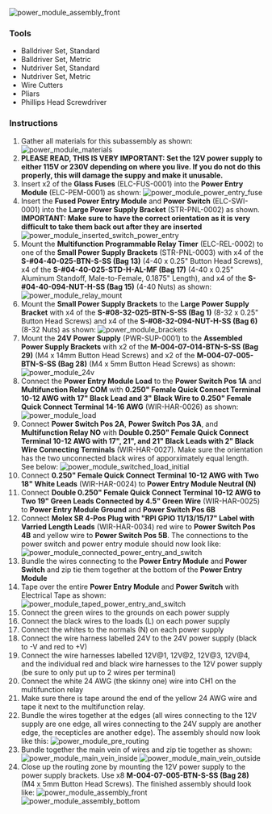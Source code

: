 ![power_module_assembly_front](Photos/power_module_assembly_front.jpg)

### Tools
 - Balldriver Set, Standard
 - Balldriver Set, Metric
 - Nutdriver Set, Standard
 - Nutdriver Set, Metric
 - Wire Cutters
 - Pliars
 - Phillips Head Screwdriver

### Instructions
 1. Gather all materials for this subassembly as shown: ![power_module_materials](Photos/power_module_materials.jpg)
 2. **PLEASE READ, THIS IS VERY IMPORTANT: Set the 12V power supply to either 115V or 230V depending on where you live. If you do not do this properly, this will damage the suppy and make it unusable.**
 3. Insert x2 of the **Glass Fuses** (ELC-FUS-0001) into the **Power Entry Module** (ELC-PEM-0001) as shown: ![power_module_power_entry_fuse](Photos/power_module_power_entry_fuse.jpg)
 4. Insert the **Fused Power Entry Module** and **Power Switch** (ELC-SWI-0001) into the **Large Power Supply Bracket** (STR-PNL-0002) as shown. **IMPORTANT: Make sure to have the correct orientation as it is very difficult to take them back out after they are inserted** ![power_module_inserted_switch_power_entry](Photos/power_module_inserted_switch_power_entry.jpg)
 5. Mount the **Multifunction Programmable Relay Timer** (ELC-REL-0002) to one of the **Small Power Supply Brackets** (STR-PNL-0003) with x4 of the **S-#04-40-025-BTN-S-SS (Bag 13)** (4-40 x 0.25" Button Head Screws), x4 of the **S-#04-40-025-STD-H-AL-MF (Bag 17)** (4-40 x 0.25" Aluminum Standoff, Male-to-Female, 0.1875" Length), and x4 of the **S-#04-40-094-NUT-H-SS (Bag 15)** (4-40 Nuts) as shown: ![power_module_relay_mount](Photos/power_module_relay_mount.jpg)
 6. Mount the **Small Power Supply Brackets** to the **Large Power Supply Bracket** with x4 of the **S-#08-32-025-BTN-S-SS (Bag 1)** (8-32 x 0.25" Button Head Screws) and x4 of the **S-#08-32-094-NUT-H-SS (Bag 6)** (8-32 Nuts) as shown: ![power_module_brackets](Photos/power_module_brackets.jpg)
 7. Mount the **24V Power Supply** (PWR-SUP-0001) to the **Assembled Power Supply Brackets** with x2 of the **M-004-07-014-BTN-S-SS (Bag 29)** (M4 x 14mm Button Head Screws) and x2 of the **M-004-07-005-BTN-S-SS (Bag 28)** (M4 x 5mm Button Head Screws) as shown: ![power_module_24v](Photos/power_module_24v.jpg)
 8. Connect the **Power Entry Module Load** to the **Power Switch Pos 1A** and **Multifunction Relay COM** with **0.250" Female Quick Connect Terminal 10-12 AWG with 17" Black Lead and 3" Black Wire to 0.250" Female Quick Connect Terminal 14-16 AWG** (WIR-HAR-0026) as shown: ![power_module_load](Photos/power_module_load.jpg)
 9. Connect **Power Switch Pos 2A**, **Power Switch Pos 3A**, and **Multifunction Relay NO** with **Double 0.250" Female Quick Connect Terminal 10-12 AWG with 17", 21", and 21" Black Leads with 2" Black Wire Connecting Terminals** (WIR-HAR-0027). Make sure the orientation has the two unconnected black wires of apporximately equal length. See below: ![power_module_switched_load_initial](Photos/power_module_switched_load_initial.jpg)
 10. Connect **0.250" Female Quick Connect Terminal 10-12 AWG with Two 18" White Leads** (WIR-HAR-0024) to **Power Entry Module Neutral (N)**
 11. Connect **Double 0.250" Female Quick Connect Terminal 10-12 AWG to Two 19" Green Leads Connected by 4.5" Green Wire** (WIR-HAR-0025) to **Power Entry Module Ground** and **Power Switch Pos 6B**
 12. Connect **Molex SR 4-Pos Plug with "RPI GPIO 11/13/15/17" Label with Varried Length Leads** (WIR-HAR-0034) red wire to **Power Switch Pos 4B** and yellow wire to **Power Switch Pos 5B**. The connections to the power switch and power entry module should now look like: ![power_module_connected_power_entry_and_switch](Photos/power_module_connected_power_entry_and_switch.jpg)
 13. Bundle the wires connecting to the **Power Entry Module** and **Power Switch** and zip  tie them together at the bottom of the **Power Entry Module**
 14. Tape over the entire **Power Entry Module** and **Power Switch** with Electrical Tape as shown: ![power_module_taped_power_entry_and_switch](Photos/power_module_taped_power_entry_and_switch.jpg)
 15. Connect the green wires to the grounds on each power supply
 16. Connect the black wires to the loads (L) on each power supply
 17. Connect the whites to the normals (N) on each power supply
 18. Connect the wire harness labelled 24V to the 24V power supply (black to -V and red to +V)
 19. Connect the wire harnesses labelled 12V@1, 12V@2, 12V@3, 12V@4, and the individual red and black wire harnesses to the 12V power supply (be sure to only put up to 2 wires per terminal)
 20. Connect the white 24 AWG (the skinny one) wire into CH1 on the multifunction relay
 21. Make sure there is tape around the end of the yellow 24 AWG wire and tape it next to the multifunction relay.
 22. Bundle the wires together at the edges (all wires connecting to the 12V supply are one edge, all wires connecting to the 24V supply are another edge, the recepticles are another edge). The assembly should now look like this: ![power_module_pre_routing](Photos/power_module_pre_routing.jpg)
 23. Bundle together the main vein of wires and zip tie together as shown: ![power_module_main_vein_inside](Photos/power_module_main_vein_inside.jpg) ![power_module_main_vein_outside](Photos/power_module_main_vein_outside.jpg)
 24. Close up the routing zone by mounting the 12V power supply to the power supply brackets. Use x8 **M-004-07-005-BTN-S-SS (Bag 28)** (M4 x 5mm Button Head Screws). The finished assembly should look like: ![power_module_assembly_front](Photos/power_module_assembly_front.jpg) ![power_module_assembly_bottom](Photos/power_module_assembly_bottom.jpg)
